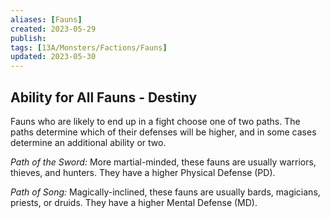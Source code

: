 ```yaml
---
aliases: [Fauns]
created: 2023-05-29
publish: 
tags: [13A/Monsters/Factions/Fauns]
updated: 2023-05-30
---
```


## Ability for All Fauns - Destiny

Fauns who are likely to end up in a fight choose one of two paths. The paths determine which of their defenses will be higher, and in some cases determine an additional ability or two.

*Path of the Sword:* More martial-minded, these fauns are usually warriors, thieves, and hunters. They have a higher Physical Defense (PD).

*Path of Song:* Magically-inclined, these fauns are usually bards, magicians, priests, or druids. They have a higher Mental Defense (MD).
